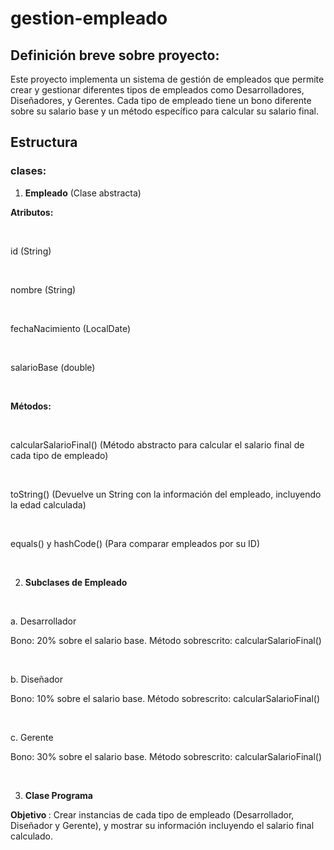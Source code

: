 # gestion-empleado

## Definición breve sobre proyecto:
Este proyecto implementa un sistema de gestión de empleados que permite crear y gestionar diferentes tipos de empleados como Desarrolladores, Diseñadores, y Gerentes. Cada tipo de empleado tiene un bono diferente sobre su salario base y un método específico para calcular su salario final.

## Estructura
### clases:

1. <b>Empleado</b> (Clase abstracta)

<b> Atributos: </b>

<br>

id (String)

<br>

nombre (String)

<br>

fechaNacimiento (LocalDate)

<br>

salarioBase (double)

<br>

<b>Métodos:</b>

<br>

calcularSalarioFinal() (Método abstracto para calcular el salario final de cada tipo de empleado)

<br>

toString() (Devuelve un String con la información del empleado, incluyendo la edad calculada)

<br>

equals() y hashCode() (Para comparar empleados por su ID)

<br>

2. <b> Subclases de Empleado </b>

<br>

a. Desarrollador

Bono: 20% sobre el salario base. Método sobrescrito: calcularSalarioFinal()

<br>

b. Diseñador

Bono: 10% sobre el salario base. Método sobrescrito: calcularSalarioFinal()

<br>

c. Gerente

Bono: 30% sobre el salario base. Método sobrescrito: calcularSalarioFinal()

<br>

3. <b> Clase Programa </b>

<b> Objetivo </b>: Crear instancias de cada tipo de empleado (Desarrollador, Diseñador y Gerente), y mostrar su información incluyendo el salario final calculado.

